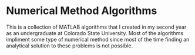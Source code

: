 # Numerical Method Algorithms
This is a collection of MATLAB algorithms that I created in my second year as an undergraduate at Colorado State University. Most of the algorithms impliment some type of numerical method since most of the time finding an analytical solution to these problems is not possible.
